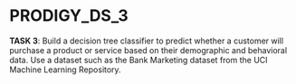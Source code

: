 # PRODIGY_DS_3

**TASK 3**: Build a decision tree classifier to predict whether a customer will purchase a product or service based on their demographic and behavioral data. Use a dataset such as the Bank Marketing dataset from the UCI Machine Learning Repository.
